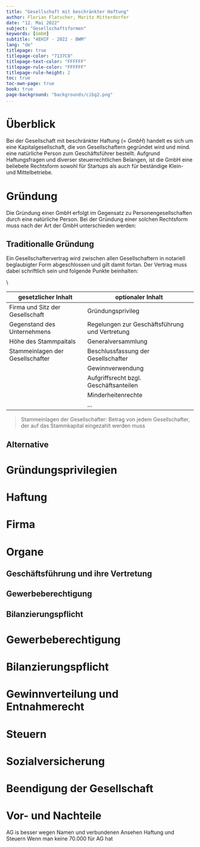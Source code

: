 ```yaml
---
title: "Gesellschaft mit beschränkter Haftung"
author: Florian Flatscher, Moritz Mitterdorfer
date: "12. Mai 2022"
subject: "Gesellschaftsformen"
keywords: [GmbH]
subtitle: "4EHIF - 2022 - BWM"
lang: "de"
titlepage: true
titlepage-color: "7137C8"
titlepage-text-color: "FFFFFF"
titlepage-rule-color: "FFFFFF"
titlepage-rule-height: 2
toc: true
toc-own-page: true
book: true
page-background: "backgrounds/cibg2.png"
...
```


# Überblick
Bei der Gesellschaft mit beschränkter Haftung (= *GmbH*) handelt es sich um eine Kapitalgesellschaft, die von Gesellschaftern gegründet wird und mind. eine natürliche Person zum Geschäftsführer bestellt. Aufgrund Haftungsfragen und diverser steuerrechtlichen Belangen, ist die GmbH eine beliebete Rechtsform sowohl für Startups als auch für beständige Klein- und Mittelbetriebe.

# Gründung
Die Gründung einer GmbH erfolgt im Gegensatz zu Personengesellschaften durch eine natürliche Person. Bei der Gründung einer solchen Rechtsform muss nach der Art der GmbH unterschieden werden:

## Traditionalle Gründung
Ein Gesellschaftervertrag wird zwischen allen Gesellschaftern in notariell beglaubigter Form abgeschlossen und gilt damit fortan. Der Vertrag muss dabei schriftlich sein und folgende Punkte beinhalten:

\

| gesetzlicher Inhalt              | optionaler Inhalt                              |
|----------------------------------|------------------------------------------------|
| Firma und Sitz der Gesellschaft  | Gründungsprivileg                              | 
| Gegenstand des Unternehmens      | Regelungen zur Geschäftsführung und Vertretung | 
| Höhe des Stammpaitals            | Generalversammlung                             | 
| Stammeinlagen der Gesellschafter | Beschlussfassung der Gesellschafter            |
| | Gewinnverwendung                               |
| | Aufgriffsrecht bzgl. Geschäftsanteilen         |
| | Minderheitenrechte                             |
|  | ...                                            |
> Stammeinlagen der Gesellschafter: Betrag von jedem Gesellschafter, der auf das Stammkapital eingezahlt werden muss


## Alternative

# Gründungsprivilegien

# Haftung

# Firma

# Organe
## Geschäftsführung und ihre Vertretung
## Gewerbeberechtigung
## Bilanzierungspflicht

# Gewerbeberechtigung

# Bilanzierungspflicht

# Gewinnverteilung und Entnahmerecht

# Steuern

# Sozialversicherung

# Beendigung der Gesellschaft

# Vor- und Nachteile

AG is besser wegen Namen und verbundenen Ansehen
Haftung und Steuern
Wenn man keine 70.000 für AG hat
